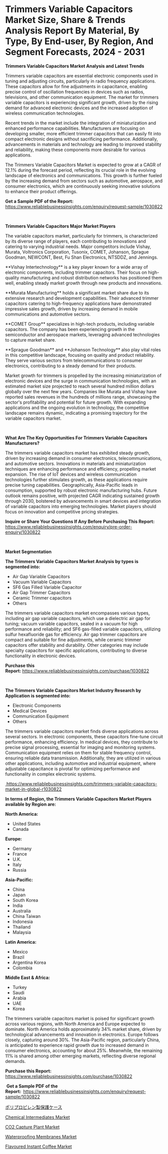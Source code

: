 <p><h1>Trimmers Variable Capacitors Market Size, Share & Trends Analysis Report By Material, By Type, By End-user, By Region, And Segment Forecasts, 2024 - 2031</h1></p><p><strong>Trimmers Variable Capacitors Market Analysis and Latest Trends</strong></p>
<p><p>Trimmers variable capacitors are essential electronic components used in tuning and adjusting circuits, particularly in radio frequency applications. These capacitors allow for fine adjustments in capacitance, enabling precise control of oscillation frequencies in devices such as radios, televisions, and other communication equipment. The market for trimmers variable capacitors is experiencing significant growth, driven by the rising demand for advanced electronic devices and the increased adoption of wireless communication technologies.</p><p>Recent trends in the market include the integration of miniaturization and enhanced performance capabilities. Manufacturers are focusing on developing smaller, more efficient trimmer capacitors that can easily fit into compact electronic designs without sacrificing performance. Additionally, advancements in materials and technology are leading to improved stability and reliability, making these components more desirable for various applications.</p><p>The Trimmers Variable Capacitors Market is expected to grow at a CAGR of 12.1% during the forecast period, reflecting its crucial role in the evolving landscape of electronics and communications. This growth is further fueled by the increasing demand from sectors such as automotive, aerospace, and consumer electronics, which are continuously seeking innovative solutions to enhance their product offerings.</p></p>
<p><strong>Get a Sample PDF of the Report:&nbsp;</strong> <a href="https://www.reliablebusinessinsights.com/enquiry/request-sample/1030822">https://www.reliablebusinessinsights.com/enquiry/request-sample/1030822</a></p>
<p>&nbsp;</p>
<p><strong>Trimmers Variable Capacitors Major Market Players</strong></p>
<p><p>The variable capacitors market, particularly for trimmers, is characterized by its diverse range of players, each contributing to innovations and catering to varying industrial needs. Major competitors include Vishay, Murata, Voltronics Corporation, Tusonix, COMET, Johanson, Sprague Goodman, NEWCONT, Best, Fu Shan Electronics, NTSDDZ, and Jennings.</p><p>**Vishay Intertechnology** is a key player known for a wide array of electronic components, including trimmer capacitors. Their focus on high-quality manufacturing and robust distribution networks has positioned them well, enabling steady market growth through new products and innovations.</p><p>**Murata Manufacturing** holds a significant market share due to its extensive research and development capabilities. Their advanced trimmer capacitors catering to high-frequency applications have demonstrated impressive sales growth, driven by increasing demand in mobile communications and automotive sectors.</p><p>**COMET Group** specializes in high-tech products, including variable capacitors. The company has been experiencing growth in the semiconductor and aerospace markets, leveraging advanced technologies to capture market share.</p><p>**Sprague Goodman** and **Johanson Technology** also play vital roles in this competitive landscape, focusing on quality and product reliability. They serve various sectors from telecommunications to consumer electronics, contributing to a steady demand for their products.</p><p>Market growth for trimmers is propelled by the increasing miniaturization of electronic devices and the surge in communication technologies, with an estimated market size projected to reach several hundred million dollars globally over the next few years. Companies like Murata and Vishay have reported sales revenues in the hundreds of millions range, showcasing the sector's profitability and potential for future growth. With expanding applications and the ongoing evolution in technology, the competitive landscape remains dynamic, indicating a promising trajectory for the variable capacitors market.</p></p>
<p>&nbsp;</p>
<p><strong>What Are The Key Opportunities For Trimmers Variable Capacitors Manufacturers?</strong></p>
<p><p>The trimmers variable capacitors market has exhibited steady growth, driven by increasing demand in consumer electronics, telecommunications, and automotive sectors. Innovations in materials and miniaturization techniques are enhancing performance and efficiency, propelling market expansion. The rise of IoT devices and wireless communication technologies further stimulates growth, as these applications require precise tuning capabilities. Geographically, Asia-Pacific leads in consumption, supported by robust electronic manufacturing hubs. Future outlook remains positive, with projected CAGR indicating sustained growth through 2030, bolstered by advancements in smart devices and integration of variable capacitors into emerging technologies. Market players should focus on innovation and competitive pricing strategies.</p></p>
<p><strong>Inquire or Share Your Questions If Any Before Purchasing This Report:</strong> <a href="https://www.reliablebusinessinsights.com/enquiry/pre-order-enquiry/1030822">https://www.reliablebusinessinsights.com/enquiry/pre-order-enquiry/1030822</a></p>
<p>&nbsp;</p>
<p><strong>Market Segmentation</strong></p>
<p><strong>The Trimmers Variable Capacitors Market Analysis by types is segmented into:</strong></p>
<p><ul><li>Air Gap Variable Capacitors</li><li>Vacuum Variable Capacitors</li><li>SF6 Gas Filled Variable Capacitor</li><li>Air Gap Trimmer Capacitors</li><li>Ceramic Trimmer capacitors</li><li>Others</li></ul></p>
<p><p>The trimmers variable capacitors market encompasses various types, including air gap variable capacitors, which use a dielectric air gap for tuning; vacuum variable capacitors, sealed in a vacuum for high performance and reliability; and SF6 gas-filled variable capacitors, utilizing sulfur hexafluoride gas for efficiency. Air gap trimmer capacitors are compact and suitable for fine adjustments, while ceramic trimmer capacitors offer stability and durability. Other categories may include specialty capacitors for specific applications, contributing to diverse functionality in electronic devices.</p></p>
<p><strong>Purchase this Report:&nbsp;</strong><a href="https://www.reliablebusinessinsights.com/purchase/1030822">https://www.reliablebusinessinsights.com/purchase/1030822</a></p>
<p>&nbsp;</p>
<p><strong>The Trimmers Variable Capacitors Market Industry Research by Application is segmented into:</strong></p>
<p><ul><li>Electronic Components</li><li>Medical Devices</li><li>Communication Equipment</li><li>Others</li></ul></p>
<p><p>The trimmers variable capacitors market finds diverse applications across several sectors. In electronic components, these capacitors fine-tune circuit performance, enhancing efficiency. In medical devices, they contribute to precise signal processing, essential for imaging and monitoring systems. Communication equipment relies on them for stable frequency control, ensuring reliable data transmission. Additionally, they are utilized in various other applications, including automotive and industrial equipment, where adjustable capacitance is pivotal for optimizing performance and functionality in complex electronic systems.</p></p>
<p><a href="https://www.reliablebusinessinsights.com/trimmers-variable-capacitors-market-in-global-r1030822">&nbsp;https://www.reliablebusinessinsights.com/trimmers-variable-capacitors-market-in-global-r1030822</a></p>
<p><strong>In terms of Region, the Trimmers Variable Capacitors Market Players available by Region are:</strong></p>
<p>
    <p> <strong> North America: </strong>
        <ul>
            <li>United States</li>
            <li>Canada</li>
        </ul>
        </p> 
    <p> <strong> Europe: </strong>
        <ul>
            <li>Germany</li>
            <li>France</li>
            <li>U.K.</li>
            <li>Italy</li>
            <li>Russia</li>
        </ul>
        </p> 
    <p> <strong> Asia-Pacific: </strong>
        <ul>
            <li>China</li>
            <li>Japan</li>
            <li>South Korea</li>
            <li>India</li>
            <li>Australia</li>
            <li>China Taiwan</li>
            <li>Indonesia</li>
            <li>Thailand</li>
            <li>Malaysia</li>
        </ul>
        </p> 
    <p> <strong> Latin America: </strong>
        <ul>
            <li>Mexico</li>
            <li>Brazil</li>
            <li>Argentina Korea</li>
            <li>Colombia</li>
        </ul>
        </p> 
    <p> <strong> Middle East & Africa: </strong>
        <ul>
            <li>Turkey</li>
            <li>Saudi</li>
            <li>Arabia</li>
            <li>UAE</li>
            <li>Korea</li>
        </ul>
    </p>
    </p>
<p><p>The trimmers variable capacitors market is poised for significant growth across various regions, with North America and Europe expected to dominate. North America holds approximately 34% market share, driven by technological advancements and innovation in electronics. Europe follows closely, capturing around 30%. The Asia-Pacific region, particularly China, is anticipated to experience rapid growth due to increased demand in consumer electronics, accounting for about 25%. Meanwhile, the remaining 11% is shared among other emerging markets, reflecting diverse regional demands.</p></p>
<p><strong>Purchase this Report: </strong><a href="https://www.reliablebusinessinsights.com/purchase/1030822">https://www.reliablebusinessinsights.com/purchase/1030822</a></p>
<p>&nbsp;<strong>Get a Sample PDF of the Report:&nbsp;&nbsp;</strong><a href="https://www.reliablebusinessinsights.com/enquiry/request-sample/1030822">https://www.reliablebusinessinsights.com/enquiry/request-sample/1030822</a></p>
<p><strong></strong></p>
<p><p><a href="https://medium.com/@raap8632/polypropylene-protective-cases-market-%E3%81%AE%E3%82%B0%E3%83%AD%E3%83%BC%E3%83%90%E3%83%AB%E5%B8%82%E5%A0%B4%E6%A6%82%E8%A6%81%E3%81%AF-%E4%B8%96%E7%95%8C%E3%81%8A%E3%82%88%E3%81%B3%E4%B8%BB%E8%A6%81%E5%B8%82%E5%A0%B4%E3%81%AB%E3%81%8A%E3%81%91%E3%82%8B%E6%A5%AD%E7%95%8C%E3%81%AB%E5%BD%B1%E9%9F%BF%E3%82%92%E4%B8%8E%E3%81%88%E3%82%8B%E4%B8%BB%E8%A6%81%E3%81%AA%E3%83%88%E3%83%AC%E3%83%B3%E3%83%89%E3%81%AB%E3%81%A4%E3%81%84%E3%81%A6-%E7%8B%AC%E8%87%AA%E3%81%AE%E8%A6%96%E7%82%B9%E3%82%92%E6%8F%90%E4%BE%9B%E3%81%97%E3%81%BE%E3%81%99-cc1428507972">ポリプロピレン製保護ケース</a></p><p><a href="https://issuu.com/reportprime-2/docs/chemical-intermediates-market-size-_dfd68b238907d4">Chemical Intermediates Market</a></p><p><a href="https://medium.com/@mayekuhic78/the-co2-capture-plant-industry-analysis-report-offers-a-comprehensive-and-current-examination-of-926458c1fad3">CO2 Capture Plant Market</a></p><p><a href="https://issuu.com/reportprime-2/docs/waterproofing-membranes-market-size_2b07bb3e9b73b2">Waterproofing Membranes Market</a></p><p><a href="https://www.linkedin.com/pulse/market-trends-global-flavoured-instant-coffee-forecast-analysis-tlune?trackingId=qseU6UqKRqGNC590XwKpDg%3D%3D">Flavoured Instant Coffee Market</a></p></p>